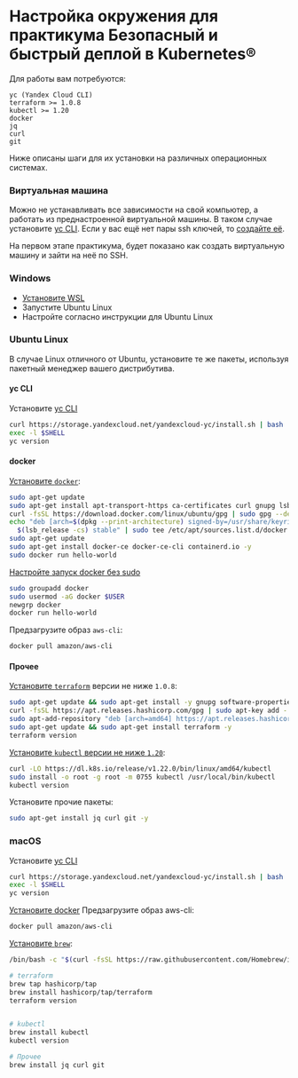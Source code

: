 # Настройка окружения для практикума Безопасный и быстрый деплой в Kubernetes®

Для работы вам потребуются:
```
yc (Yandex Cloud CLI)
terraform >= 1.0.8
kubectl >= 1.20
docker
jq
curl
git
```

Ниже описаны шаги для их установки на различных операционных системах.

### Виртуальная машина

Можно не устанавливать все зависимости на свой компьютер, а работать из преднастроенной виртуальной машины. В таком
случае установите [yc CLI](https://cloud.yandex.ru/docs/cli/operations/install-cli#interactive). Если у вас ещё нет пары
ssh ключей, то [создайте её](https://cloud.yandex.ru/docs/compute/operations/vm-connect/ssh#creating-ssh-keys).

На первом этапе практикума, будет показано как создать виртуальную машину и зайти на неё по SSH.

### Windows
- [Установите WSL](https://docs.microsoft.com/en-us/windows/wsl/install)
- Запустите Ubuntu Linux
- Настройте согласно инструкции для Ubuntu Linux

### Ubuntu Linux

В случае Linux отличного от Ubuntu, установите те же пакеты, используя пакетный менеджер вашего дистрибутива.

#### yc CLI

Установите [yc CLI](https://cloud.yandex.ru/docs/cli/operations/install-cli#interactive)
```bash
curl https://storage.yandexcloud.net/yandexcloud-yc/install.sh | bash
exec -l $SHELL
yc version
```

#### docker

[Установите `docker`](https://docs.docker.com/engine/install/ubuntu/):
```bash
sudo apt-get update
sudo apt-get install apt-transport-https ca-certificates curl gnupg lsb-release -y
curl -fsSL https://download.docker.com/linux/ubuntu/gpg | sudo gpg --dearmor -o /usr/share/keyrings/docker-archive-keyring.gpg
echo "deb [arch=$(dpkg --print-architecture) signed-by=/usr/share/keyrings/docker-archive-keyring.gpg] https://download.docker.com/linux/ubuntu \
  $(lsb_release -cs) stable" | sudo tee /etc/apt/sources.list.d/docker.list > /dev/null
sudo apt-get update
sudo apt-get install docker-ce docker-ce-cli containerd.io -y
sudo docker run hello-world
```

[Настройте запуск docker без sudo](https://docs.docker.com/engine/install/linux-postinstall/#manage-docker-as-a-non-root-user)
```bash
sudo groupadd docker
sudo usermod -aG docker $USER
newgrp docker
docker run hello-world
```

Предзагрузите образ `aws-cli`:
```bash
docker pull amazon/aws-cli
```

#### Прочее

[Установите `terraform`](https://learn.hashicorp.com/tutorials/terraform/install-cli) версии не ниже `1.0.8`:
```bash
sudo apt-get update && sudo apt-get install -y gnupg software-properties-common curl
curl -fsSL https://apt.releases.hashicorp.com/gpg | sudo apt-key add -
sudo apt-add-repository "deb [arch=amd64] https://apt.releases.hashicorp.com $(lsb_release -cs) main"
sudo apt-get update && sudo apt-get install terraform -y
terraform version
```

[Установите `kubectl` версии не ниже `1.20`](https://kubernetes.io/docs/tasks/tools/install-kubectl-linux/#install-kubectl-binary-with-curl-on-linux):
```bash
curl -LO https://dl.k8s.io/release/v1.22.0/bin/linux/amd64/kubectl
sudo install -o root -g root -m 0755 kubectl /usr/local/bin/kubectl
kubectl version
```

Установите прочие пакеты:
```bash
sudo apt-get install jq curl git -y
```

### macOS

Установите [yc CLI](https://cloud.yandex.ru/docs/cli/operations/install-cli#interactive)
```bash
curl https://storage.yandexcloud.net/yandexcloud-yc/install.sh | bash
exec -l $SHELL
yc version
```

[Установите docker](https://docs.docker.com/desktop/mac/install/)
Предзагрузите образ aws-cli:
```bash
docker pull amazon/aws-cli
```

[Установите `brew`](https://brew.sh):
```bash
/bin/bash -c "$(curl -fsSL https://raw.githubusercontent.com/Homebrew/install/HEAD/install.sh)"
```

```bash
# terraform
brew tap hashicorp/tap
brew install hashicorp/tap/terraform
terraform version


# kubectl
brew install kubectl 
kubectl version

# Прочее
brew install jq curl git
```










